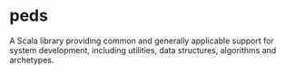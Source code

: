 peds
====

A Scala library providing common and generally applicable support for system development, including utilities, data structures, algorithms and archetypes.